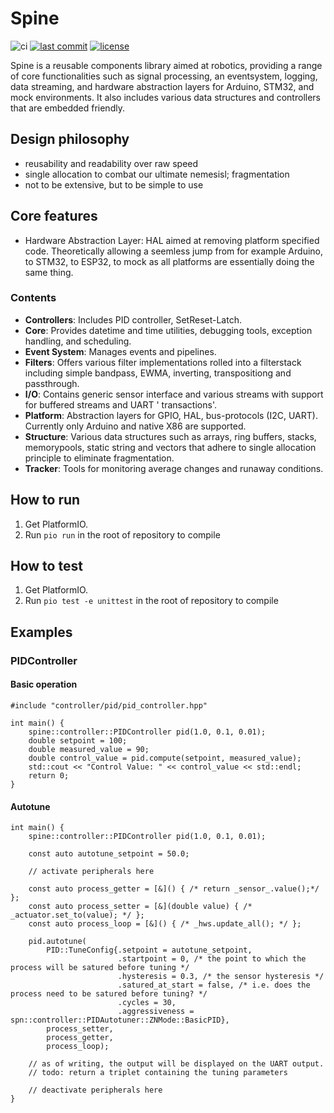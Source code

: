 # Spine

![ci](https://github.com/s-t-a-n/Spine/actions/workflows/ci.yml/badge.svg)
[![last commit](https://badgen.net/github/last-commit/s-t-a-n/KasKas)](https://GitHub.com/s-t-a-n/Spine/commit/)
[![license](https://img.shields.io/github/license/s-t-a-n/KasKas.svg)](https://github.com/s-t-a-n/Spine/blob/master/LICENSE)

Spine is a reusable components library aimed at robotics, providing a range of core functionalities such as signal
processing, an eventsystem, logging, data streaming, and hardware abstraction layers for Arduino, STM32, and mock
environments. It also includes various data structures and controllers that are embedded friendly.

## Design philosophy

- reusability and readability over raw speed
- single allocation to combat our ultimate nemesisl; fragmentation
- not to be extensive, but to be simple to use

## Core features

- Hardware Abstraction Layer: HAL aimed at removing platform specified code. Theoretically allowing a seemless jump from
  for example Arduino, to STM32, to ESP32, to mock as all platforms are essentially doing the same thing.

### Contents

- **Controllers**: Includes PID controller, SetReset-Latch.
- **Core**: Provides datetime and time utilities, debugging tools, exception handling, and scheduling.
- **Event System**: Manages events and pipelines.
- **Filters**: Offers various filter implementations rolled into a filterstack including simple bandpass, EWMA,
  inverting, transpositiong and passthrough.
- **I/O**: Contains generic sensor interface and various streams with support for buffered streams and UART '
  transactions'.
- **Platform**: Abstraction layers for GPIO, HAL, bus-protocols (I2C, UART). Currently only Arduino and native X86 are
  supported.
- **Structure**: Various data structures such as arrays, ring buffers, stacks, memorypools, static string and vectors
  that adhere to single allocation principle to eliminate fragmentation.
- **Tracker**: Tools for monitoring average changes and runaway conditions.

## How to run

1. Get PlatformIO.
2. Run `pio run` in the root of repository to compile

## How to test

1. Get PlatformIO.
2. Run `pio test -e unittest` in the root of repository to compile

## Examples

### PIDController

#### Basic operation

```
#include "controller/pid/pid_controller.hpp"

int main() {
    spine::controller::PIDController pid(1.0, 0.1, 0.01);
    double setpoint = 100;
    double measured_value = 90;
    double control_value = pid.compute(setpoint, measured_value);
    std::cout << "Control Value: " << control_value << std::endl;
    return 0;
}
```

#### Autotune

```
int main() {
    spine::controller::PIDController pid(1.0, 0.1, 0.01);

    const auto autotune_setpoint = 50.0;

    // activate peripherals here

    const auto process_getter = [&]() { /* return _sensor_.value();*/ };
    const auto process_setter = [&](double value) { /* _actuator.set_to(value); */ };
    const auto process_loop = [&]() { /* _hws.update_all(); */ };

    pid.autotune(
        PID::TuneConfig{.setpoint = autotune_setpoint,
                        .startpoint = 0, /* the point to which the process will be satured before tuning */
                        .hysteresis = 0.3, /* the sensor hysteresis */
                        .satured_at_start = false, /* i.e. does the process need to be satured before tuning? */
                        .cycles = 30,
                        .aggressiveness = spn::controller::PIDAutotuner::ZNMode::BasicPID},
        process_setter,
        process_getter,
        process_loop);
    
    // as of writing, the output will be displayed on the UART output.
    // todo: return a triplet containing the tuning parameters

    // deactivate peripherals here
}
```


